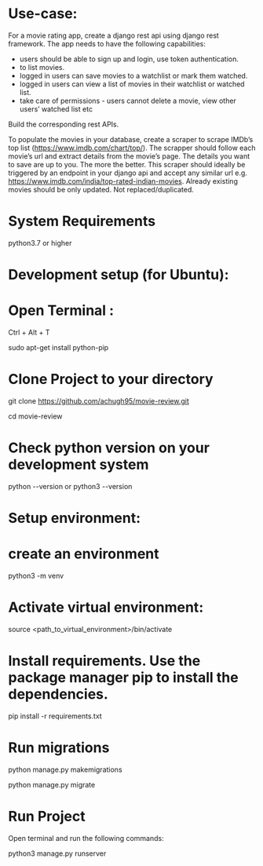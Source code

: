 # Use-case:

For a movie rating app, create a django rest api using django rest framework. The app needs to have the following capabilities:
- users should be able to sign up and login, use token authentication.
- to list movies.
- logged in users can save movies to a watchlist or mark them watched.  
- logged in users can view a list of movies in their watchlist or watched list.
- take care of permissions - users cannot delete a movie, view other users’ watched list etc

Build the corresponding rest APIs.

To populate the movies in your database, create a scraper to scrape IMDb’s top list (https://www.imdb.com/chart/top/). The scrapper should follow each movie’s url and extract details from the movie’s page. The details you want to save are up to you. The more the better.
This scraper should ideally be triggered by an endpoint in your django api and accept any similar url e.g. https://www.imdb.com/india/top-rated-indian-movies.
Already existing movies should be only updated. Not replaced/duplicated.


# System Requirements
python3.7 or higher


# Development setup (for Ubuntu):
# Open Terminal :

Ctrl + Alt + T

sudo apt-get install python-pip

# Clone Project to your directory
git clone https://github.com/achugh95/movie-review.git

cd movie-review

# Check python version on your development system
python --version or python3 --version


# Setup environment:
# create an environment 
python3 -m venv <path>

# Activate virtual environment: 
source <path_to_virtual_environment>/bin/activate

# Install requirements. Use the package manager pip to install the dependencies. 
pip install -r requirements.txt


# Run migrations

python manage.py makemigrations

python manage.py migrate

# Run Project
Open terminal and run the following commands:

python3 manage.py runserver
